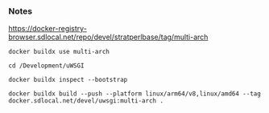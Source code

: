 ### Notes

https://docker-registry-browser.sdlocal.net/repo/devel/stratperlbase/tag/multi-arch

```
docker buildx use multi-arch
                                                                                                                                                                                                    
cd /Development/uWSGI

docker buildx inspect --bootstrap

docker buildx build --push --platform linux/arm64/v8,linux/amd64 --tag docker.sdlocal.net/devel/uwsgi:multi-arch .